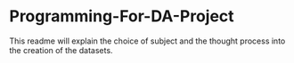 # Programming-For-DA-Project

This readme will explain the choice of subject and the thought process into the creation of the datasets.
